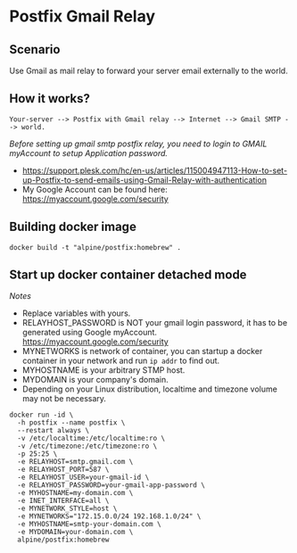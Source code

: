 # Postfix Gmail Relay 

## Scenario
Use Gmail as mail relay to forward your server email externally to the world.

## How it works?
```
Your-server --> Postfix with Gmail relay --> Internet --> Gmail SMTP --> world.
```

*Before setting up gmail smtp postfix relay, you need to login to GMAIL myAccount to setup Application password.*
 * https://support.plesk.com/hc/en-us/articles/115004947113-How-to-set-up-Postfix-to-send-emails-using-Gmail-Relay-with-authentication
 * My Google Account can be found here: https://myaccount.google.com/security

## Building docker image
```
docker build -t "alpine/postfix:homebrew" .
```

## Start up docker container detached mode
*Notes*
* Replace variables with yours.
* RELAYHOST_PASSWORD is NOT your gmail login password, it has to be generated using Google myAccount. https://myaccount.google.com/security
* MYNETWORKS is network of container, you can startup a docker container in your network and run ```ip addr``` to find out.
* MYHOSTNAME is your arbitrary STMP host.
* MYDOMAIN is your company's domain.
* Depending on your Linux distribution, localtime and timezone volume may not be necessary.
```
docker run -id \
  -h postfix --name postfix \
  --restart always \
  -v /etc/localtime:/etc/localtime:ro \
  -v /etc/timezone:/etc/timezone:ro \
  -p 25:25 \
  -e RELAYHOST=smtp.gmail.com \
  -e RELAYHOST_PORT=587 \
  -e RELAYHOST_USER=your-gmail-id \
  -e RELAYHOST_PASSWORD=your-gmail-app-password \
  -e MYHOSTNAME=my-domain.com \
  -e INET_INTERFACE=all \
  -e MYNETWORK_STYLE=host \
  -e MYNETWORKS="172.15.0.0/24 192.168.1.0/24" \
  -e MYHOSTNAME=smtp-your-domain.com \
  -e MYDOMAIN=your-domain.com \
  alpine/postfix:homebrew 

```
